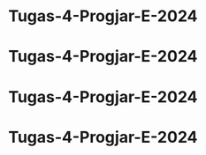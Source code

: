 # Tugas-4-Progjar-E-2024
# Tugas-4-Progjar-E-2024
# Tugas-4-Progjar-E-2024
# Tugas-4-Progjar-E-2024
